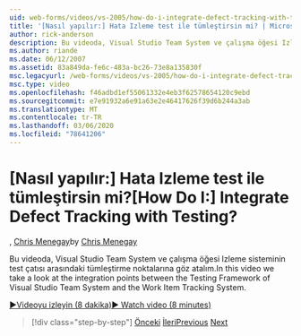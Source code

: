 ```yaml
---
uid: web-forms/videos/vs-2005/how-do-i-integrate-defect-tracking-with-testing
title: '[Nasıl yapılır:] Hata Izleme test ile tümleştirsin mi? | Microsoft Docs'
author: rick-anderson
description: Bu videoda, Visual Studio Team System ve çalışma öğesi Izleme sisteminin test çatısı arasındaki tümleştirme noktalarına göz atalım.
ms.author: riande
ms.date: 06/12/2007
ms.assetid: 83a849da-fe6c-483a-bc26-73e8a135830f
msc.legacyurl: /web-forms/videos/vs-2005/how-do-i-integrate-defect-tracking-with-testing
msc.type: video
ms.openlocfilehash: f46adbd1ef55061332e4eb3f62578654120c9ebd
ms.sourcegitcommit: e7e91932a6e91a63e2e46417626f39d6b244a3ab
ms.translationtype: MT
ms.contentlocale: tr-TR
ms.lasthandoff: 03/06/2020
ms.locfileid: "78641206"
---
```

# <a name="how-do-i-integrate-defect-tracking-with-testing"></a><span data-ttu-id="2c878-104">[Nasıl yapılır:] Hata Izleme test ile tümleştirsin mi?</span><span class="sxs-lookup"><span data-stu-id="2c878-104">[How Do I:] Integrate Defect Tracking with Testing?</span></span>

<span data-ttu-id="2c878-105">, [Chris Menegay](https://twitter.com/CMenegay)</span><span class="sxs-lookup"><span data-stu-id="2c878-105">by [Chris Menegay](https://twitter.com/CMenegay)</span></span>

<span data-ttu-id="2c878-106">Bu videoda, Visual Studio Team System ve çalışma öğesi Izleme sisteminin test çatısı arasındaki tümleştirme noktalarına göz atalım.</span><span class="sxs-lookup"><span data-stu-id="2c878-106">In this video we take a look at the integration points between the Testing Framework of Visual Studio Team System and the Work Item Tracking System.</span></span>

[<span data-ttu-id="2c878-107">&#9654;Videoyu izleyin (8 dakika)</span><span class="sxs-lookup"><span data-stu-id="2c878-107">&#9654; Watch video (8 minutes)</span></span>](https://channel9.msdn.com/Blogs/ASP-NET-Site-Videos/how-do-i-integrate-defect-tracking-with-testing)

> [!div class="step-by-step"]
> <span data-ttu-id="2c878-108">[Önceki](the-effects-of-viewstate.md)
> [İleri](how-do-i-create-my-own-bug-work-item.md)</span><span class="sxs-lookup"><span data-stu-id="2c878-108">[Previous](the-effects-of-viewstate.md)
[Next](how-do-i-create-my-own-bug-work-item.md)</span></span>
